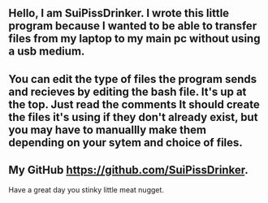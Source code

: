 Hello, I am SuiPissDrinker.
I wrote this little program because I wanted to be able to transfer files from my laptop to my main pc without using a usb medium. 
---------------------
You can edit the type of files the program sends and recieves by editing the bash file. It's up at the top. Just read the comments
It should create the files it's using if they don't already exist, but you may have to manuallly make them depending on your sytem and choice of files.
---------------------
My GitHub https://github.com/SuiPissDrinker.
---------------------
Have a great day you stinky little meat nugget.
